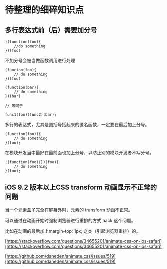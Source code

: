 # 待整理的细碎知识点

## 多行表达式前（后）需要加分号

```
;(function(foo){
    //do something
})(foo)
```

不加分号会被当做函数调用进行处理

```
(funcion(foo){
    // do something
})(foo)

(function(bar){
    // do something
})(bar)

// 等同于

func1(foo)(func2)(bar);
```

多行的表达式，尤其是圆括号括起来的匿名函数，一定要在最后加上分号。

```
(function(foo)){
    // do something    
}(foo);
```

在模块开发当中最好在最前面也加上分号，以防止别的模块开发者不写分号。

```
;(function(foo){})(foo){
    // do something
}(foo);
```

## iOS 9.2 版本以上CSS transform 动画显示不正常的问题

当一个元素盒子完全在屏幕外时，元素的 transform 动画不正常。

可以通过在动画开始时强制浏览器进行重排的方式 hack 这个问题。

比如在动画的最后加上margin-top: 1px; 之类（引起浏览器重排）的。

[https://stackoverflow.com/questions/34655201/animate-css-on-ios-safari](https://stackoverflow.com/questions/34655201/animate-css-on-ios-safari)

[https://github.com/daneden/animate.css/issues/519](https://github.com/daneden/animate.css/issues/519)

